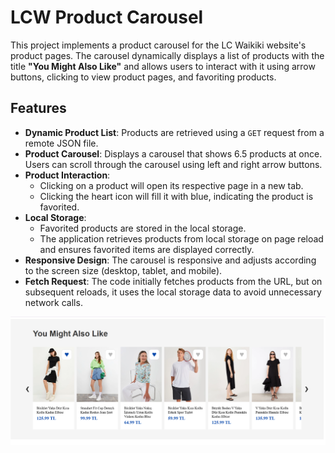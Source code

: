 # LCW Product Carousel

This project implements a product carousel for the LC Waikiki website's product pages. The carousel dynamically displays a list of products with the title **"You Might Also Like"** and allows users to interact with it using arrow buttons, clicking to view product pages, and favoriting products.

## Features

- **Dynamic Product List**: Products are retrieved using a `GET` request from a remote JSON file.
- **Product Carousel**: Displays a carousel that shows 6.5 products at once. Users can scroll through the carousel using left and right arrow buttons.
- **Product Interaction**: 
  - Clicking on a product will open its respective page in a new tab.
  - Clicking the heart icon will fill it with blue, indicating the product is favorited.
- **Local Storage**: 
  - Favorited products are stored in the local storage.
  - The application retrieves products from local storage on page reload and ensures favorited items are displayed correctly.
- **Responsive Design**: The carousel is responsive and adjusts according to the screen size (desktop, tablet, and mobile).
- **Fetch Request**: The code initially fetches products from the URL, but on subsequent reloads, it uses the local storage data to avoid unnecessary network calls.

![Image](img/web.png)


